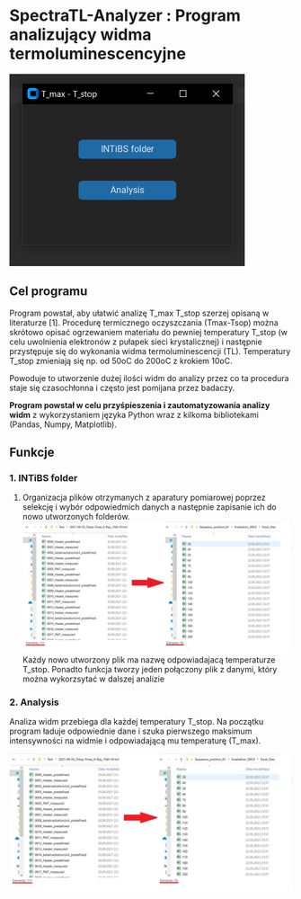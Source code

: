 # SpectraTL-Analyzer : Program analizujący widma termoluminescencyjne 
![](https://github.com/SCiesla/SpectraTL-Analyzer/blob/main/images/Start.png)
## Cel programu

Program powstał, aby ułatwić analizę T_max T_stop szerzej opisaną w literaturze [1]. Procedurę termicznego oczyszczania (Tmax-Tsop) można skrótowo opisać ogrzewaniem materiału do pewniej temperatury T_stop (w celu uwolnienia elektronów z pułapek sieci krystalicznej) i następnie przystępuje się do wykonania widma termoluminescencji (TL). Temperatury T_stop zmieniają się np. od 50oC do 200oC z krokiem 10oC. 

Powoduje to utworzenie dużej ilości widm do analizy przez co ta procedura staje się czasochłonna i często jest pomijana przez badaczy. 

**Program powstał w celu przyśpieszenia i zautomatyzowania analizy widm** z wykorzystaniem języka Python wraz z kilkoma bibliotekami (Pandas, Numpy, Matplotlib). 

## Funkcje
### 1. INTiBS folder
1. Organizacja plików otrzymanych z aparatury pomiarowej poprzez selekcję i wybór odpowiedmich danych a następnie zapisanie ich do nowo utworzonych folderów.   
![](https://github.com/SCiesla/SpectraTL-Analyzer/blob/main/images/func1.png)
Każdy nowo utworzony plik ma nazwę odpowiadajacą temperaturze T_stop. 
Ponadto funkcja tworzy jeden połączony plik z danymi, który można wykorzsytać w dalszej analizie


### 2. Analysis

Analiza widm przebiega dla każdej temperatury T_stop. Na początku program ładuje odpowiednie dane i szuka pierwszego maksimum intensywności na widmie i odpowiadającą mu temperaturę (T_max).

![](https://github.com/SCiesla/SpectraTL-Analyzer/blob/main/images/func1.png)
